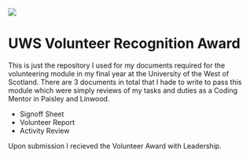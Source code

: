 
<img align='center' src='http://www.uws.ac.uk/uploadedimages/fixed_pages/news/hnm/logo.jpg?n=7285&w=456' />

# UWS Volunteer Recognition Award

This is just the repository I used for my documents required for the volunteering module in my final year at the University of the West of Scotland. There are 3 documents in total that I hade to write to pass this module which were simply reviews of my tasks and duties as a Coding Mentor in Paisley and Linwood.

* Signoff Sheet
* Volunteer Report
* Activity Review

Upon submission I recieved the Volunteer Award with Leadership.